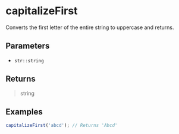 # capitalizeFirst <Badge type="tip" text="JavaScript" /><Badge type="info" text="Dart" />

Converts the first letter of the entire string to uppercase and returns.

## Parameters

- `str::string`

## Returns

> string

## Examples

```javascript
capitalizeFirst('abcd'); // Returns 'Abcd'
```
